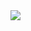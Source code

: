 <img src="https://spotify-github-profile.vercel.app/api/view.svg?uid=m24vk5shes6qs8wq8tzet5bua&redirect=true][https://spotify-github-profile.vercel.app/api/view.svg?uid=m24vk5shes6qs8wq8tzet5bua&cover_image=true&theme=default&show_offline=true&background_color=121212&interchange=true&bar_color=53b14f&bar_color_cover=true)">
